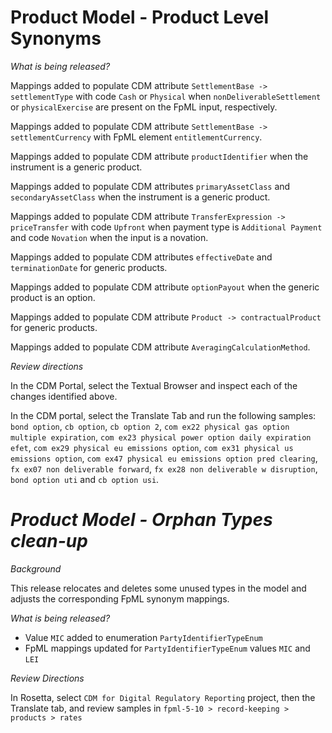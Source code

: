 # Product Model - Product Level Synonyms

_What is being released?_

Mappings added to populate CDM attribute `SettlementBase -> settlementType` with code `Cash` or `Physical` when `nonDeliverableSettlement` or `physicalExercise` are present on the FpML input, respectively.

Mappings added to populate CDM attribute `SettlementBase -> settlementCurrency` with FpML element `entitlementCurrency`.

Mappings added to populate CDM attribute `productIdentifier` when the  instrument is a generic product.

Mappings added to populate CDM attributes `primaryAssetClass` and `secondaryAssetClass` when the  instrument is a generic product.

Mappings added to populate CDM attribute `TransferExpression -> priceTransfer` with code `Upfront` when payment type is `Additional Payment` and code `Novation` when the input is a novation.

Mappings added to populate CDM attributes `effectiveDate` and `terminationDate` for generic products.

Mappings added to populate CDM attribute `optionPayout` when the generic product is an option.

Mappings added to populate CDM attribute `Product -> contractualProduct` for generic products.

Mappings added to populate CDM attribute `AveragingCalculationMethod`.

_Review directions_

In the CDM Portal, select the Textual Browser and inspect each of the changes identified above.

In the CDM portal, select the Translate Tab and run the following samples: `bond option`, `cb option`, `cb option 2`, `com ex22 physical gas option multiple expiration`, `com ex23 physical power option daily expiration efet`, `com ex29 physical eu emissions option`, `com ex31 physical us emissions option`, `com ex47 physical eu emissions option pred clearing`, `fx ex07 non deliverable forward`, `fx ex28 non deliverable w disruption`, `bond option uti` and `cb option usi`.

# *Product Model - Orphan Types clean-up*

_Background_

This release relocates and deletes some unused types in the model and adjusts the corresponding FpML synonym mappings.

_What is being released?_

- Value `MIC` added to enumeration `PartyIdentifierTypeEnum`
- FpML mappings updated for `PartyIdentifierTypeEnum` values `MIC` and `LEI`

_Review Directions_

In Rosetta, select `CDM for Digital Regulatory Reporting` project, then the Translate tab, and review samples in `fpml-5-10 > record-keeping > products > rates` 
